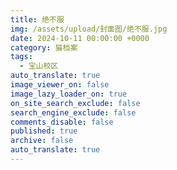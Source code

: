 ```yaml
---
title: 绝不服
img: /assets/upload/封面图/绝不服.jpg
date: 2024-10-11 00:00:00 +0000
category: 猫档案
tags:
  - 宝山校区
auto_translate: true
image_viewer_on: false
image_lazy_loader_on: true
on_site_search_exclude: false
search_engine_exclude: false
comments_disable: false
published: true
archive: false
auto_translate: true
---
```

